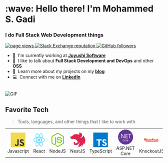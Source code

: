 <h1 align="left" id="msgadi-title">:wave: Hello there! I'm Mohammed S. Gadi</h1>
<h3 align="left">I do Full Stack Web Development things</h3>

<p align="left">
  <a href="https://github.com/msgadi">
    <img src="https://komarev.com/ghpvc/?username=msgadi" alt="page views" />
  </a> 
  <a href="https://stackoverflow.com/users/4299820">
    <img alt="Stack Exchange reputation" 
    src="https://img.shields.io/stackexchange/stackoverflow/r/4299820?color=orange&label=reputation&logo=stackoverflow">
  </a> 
  <a href="https://github.com/msgadi?tab=followers">
    <img alt="GitHub followers" src="https://img.shields.io/github/followers/msgadi?color=green&logo=github">
  </a> 
</p> 

- :office: &nbsp;I'm currently working at **[Juyushi Software]**
- :speech_balloon: &nbsp;I like to talk about **Full Stack Development and DevOps** and other **OSS**
- :book: &nbsp;Learn more about my projects on my **[blog]**
- :computer: &nbsp;Connect with me on **[LinkedIn]**

<br>

 <img alt="GIF" src="https://github.com/abhisheknaiidu/abhisheknaiidu/blob/master/code.gif?raw=true" width="500" height="320" />

<h2 align="left" id="msgadi-tech">Favorite Tech</h2>

> Tools, languages, and other things that I like to work with.

<table>
  <tr>
    <td align="center" width="96">
      <a href="#msgadi-tech">
        <img src="./img/javascript-original.svg" width="48" height="48" alt="JS" />
      </a>
      <br>Javascript
    </td>
 <td align="center" width="96">
      <a href="#msgadi-tech">
        <img src="./img/react-original.svg" width="48" height="48" alt="ReactJS" />
      </a>
      <br>React
    </td>
 <td align="center" width="96">
      <a href="#msgadi-tech">
        <img src="./img/nodejs-original.svg" width="48" height="48" alt="NodeJS" />
      </a>
      <br>NodeJS
    </td>
 <td align="center" width="96">
      <a href="#msgadi-tech">
        <img src="./img/nestjs-plain.svg" width="48" height="48" alt="NestJs" />
      </a>
      <br>NestJS
    </td> 
    <td align="center" width="96">
      <a href="#msgadi-tech">
        <img src="./img/typescript-original.svg" width="48" height="48" alt="TypeScript" />
      </a>
      <br>TypeScript
    </td> 
 <td align="center" width="96">
      <a href="#msgadi-tech">
        <img src="./img/dotnetcore-original.svg" width="48" height="48" alt="dot-net-core" />
      </a>
      <br>ASP.NET Core
    </td> 
<td align="center" width="96">
      <a href="#msgadi-tech">
        <img src="./img/knockout-plain-wordmark.svg" width="48" height="48" alt="knockout" />
      </a>
      <br>KnockoutJS
    </td> 
<td align="center" width="96">
      <a href="#msgadi-tech">
        <img src="./img/firebase-plain.svg" width="48" height="48" alt="firebase" />
      </a>
      <br>Firebase
    </td> 
<td align="center" width="96">
      <a href="#msgadi-tech">
        <img src="./img/amazonwebservices-original.svg" width="48" height="48" alt="aws" />
      </a>
      <br>AWS
    </td> 
    <td align="center" width="96"> 
      <a href="#msgadi-tech" >
        <img src="./img/docker-original.svg" width="48" height="48" alt="Docker" />
      </a>
      <br>Docker
    </td> 
  </tr>
</table>

<!-- links -->

[Juyushi Software]: https://github.com/juyushi "Juyushi Software Github Home"
[linkedin]: https://www.linkedin.com/in/mohammedgadi/ "Mohammed S. Gadi LinkedIn"
[blog]: https://mohammedgadi.com/ "My Blog"
